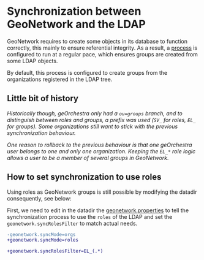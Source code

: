 # Synchronization between GeoNetwork and the LDAP

GeoNetwork requires to create some objects in its database to function
correctly, this mainly to ensure referential integrity. As a result, a
[process](https://github.com/georchestra/datadir/blob/master/geonetwork/config/config-security-georchestra.xml#L108-L124)
is configured to run at a regular pace, which ensures groups are created from
some LDAP objects.

By default, this process is configured to create groups from the organizations
registered in the LDAP tree.

## Little bit of history

*Historically though, geOrchestra only had a `ou=groups` branch, and to
distinguish between roles and groups, a prefix was used (`SV_` for roles, `EL_`
for groups). Some organizations still want to stick with the previous
synchronization behaviour.*

*One reason to rollback to the previous behaviour is that one geOrchestra user belongs to one
and only one organization. Keeping the `EL_*` role logic allows a user to be
a member of several groups in GeoNetwork.*

## How to set synchronization to use roles

Using roles as GeoNetwork groups is still possible by modifying
the datadir consequently, see below:

First, we need to edit in the datadir the
[geonetwork.properties](https://github.com/georchestra/datadir/blob/master/geonetwork/geonetwork.properties#L25-L37)
to tell the synchronization process to use the `roles` of the LDAP and set the `geonetwork.syncRolesFilter` to match actual needs. 

```diff
-geonetwork.syncMode=orgs
+geonetwork.syncMode=roles

+geonetwork.syncRolesFilter=EL_(.*)
```

